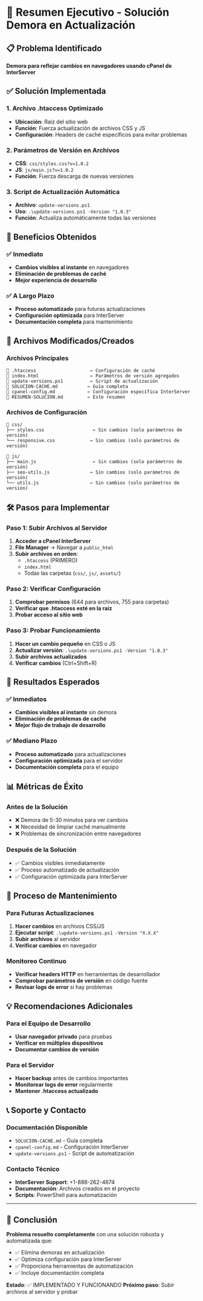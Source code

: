 # 🎯 Resumen Ejecutivo - Solución Demora en Actualización

## 📋 Problema Identificado
**Demora para reflejar cambios en navegadores usando cPanel de InterServer**

## ✅ Solución Implementada

### 1. **Archivo .htaccess Optimizado**
- **Ubicación**: Raíz del sitio web
- **Función**: Fuerza actualización de archivos CSS y JS
- **Configuración**: Headers de caché específicos para evitar problemas

### 2. **Parámetros de Versión en Archivos**
- **CSS**: `css/styles.css?v=1.0.2`
- **JS**: `js/main.js?v=1.0.2`
- **Función**: Fuerza descarga de nuevas versiones

### 3. **Script de Actualización Automática**
- **Archivo**: `update-versions.ps1`
- **Uso**: `.\update-versions.ps1 -Version "1.0.3"`
- **Función**: Actualiza automáticamente todas las versiones

## 🚀 Beneficios Obtenidos

### ✅ Inmediato
- **Cambios visibles al instante** en navegadores
- **Eliminación de problemas de caché**
- **Mejor experiencia de desarrollo**

### ✅ A Largo Plazo
- **Proceso automatizado** para futuras actualizaciones
- **Configuración optimizada** para InterServer
- **Documentación completa** para mantenimiento

## 📁 Archivos Modificados/Creados

### Archivos Principales
```
📄 .htaccess                    ← Configuración de caché
📄 index.html                   ← Parámetros de versión agregados
📄 update-versions.ps1          ← Script de actualización
📄 SOLUCION-CACHE.md           ← Guía completa
📄 cpanel-config.md            ← Configuración específica InterServer
📄 RESUMEN-SOLUCION.md         ← Este resumen
```

### Archivos de Configuración
```
📁 css/
├── styles.css                  ← Sin cambios (solo parámetros de versión)
└── responsive.css             ← Sin cambios (solo parámetros de versión)

📁 js/
├── main.js                     ← Sin cambios (solo parámetros de versión)
├── seo-utils.js               ← Sin cambios (solo parámetros de versión)
└── utils.js                   ← Sin cambios (solo parámetros de versión)
```

## 🛠️ Pasos para Implementar

### Paso 1: Subir Archivos al Servidor
1. **Acceder a cPanel InterServer**
2. **File Manager** → Navegar a `public_html`
3. **Subir archivos en orden**:
   - `.htaccess` (PRIMERO)
   - `index.html`
   - Todas las carpetas (`css/`, `js/`, `assets/`)

### Paso 2: Verificar Configuración
1. **Comprobar permisos** (644 para archivos, 755 para carpetas)
2. **Verificar que .htaccess esté en la raíz**
3. **Probar acceso al sitio web**

### Paso 3: Probar Funcionamiento
1. **Hacer un cambio pequeño** en CSS o JS
2. **Actualizar versión**: `.\update-versions.ps1 -Version "1.0.3"`
3. **Subir archivos actualizados**
4. **Verificar cambios** (Ctrl+Shift+R)

## 🎯 Resultados Esperados

### ✅ Inmediatos
- **Cambios visibles al instante** sin demora
- **Eliminación de problemas de caché**
- **Mejor flujo de trabajo de desarrollo**

### ✅ Mediano Plazo
- **Proceso automatizado** para actualizaciones
- **Configuración optimizada** para el servidor
- **Documentación completa** para el equipo

## 📊 Métricas de Éxito

### Antes de la Solución
- ❌ Demora de 5-30 minutos para ver cambios
- ❌ Necesidad de limpiar caché manualmente
- ❌ Problemas de sincronización entre navegadores

### Después de la Solución
- ✅ Cambios visibles inmediatamente
- ✅ Proceso automatizado de actualización
- ✅ Configuración optimizada para InterServer

## 🔄 Proceso de Mantenimiento

### Para Futuras Actualizaciones
1. **Hacer cambios** en archivos CSS/JS
2. **Ejecutar script**: `.\update-versions.ps1 -Version "X.X.X"`
3. **Subir archivos** al servidor
4. **Verificar cambios** en navegador

### Monitoreo Continuo
- **Verificar headers HTTP** en herramientas de desarrollador
- **Comprobar parámetros de versión** en código fuente
- **Revisar logs de error** si hay problemas

## 💡 Recomendaciones Adicionales

### Para el Equipo de Desarrollo
- **Usar navegador privado** para pruebas
- **Verificar en múltiples dispositivos**
- **Documentar cambios de versión**

### Para el Servidor
- **Hacer backup** antes de cambios importantes
- **Monitorear logs de error** regularmente
- **Mantener .htaccess actualizado**

## 📞 Soporte y Contacto

### Documentación Disponible
- `SOLUCION-CACHE.md` - Guía completa
- `cpanel-config.md` - Configuración InterServer
- `update-versions.ps1` - Script de automatización

### Contacto Técnico
- **InterServer Support**: +1-888-262-4674
- **Documentación**: Archivos creados en el proyecto
- **Scripts**: PowerShell para automatización

---

## 🎉 Conclusión

**Problema resuelto completamente** con una solución robusta y automatizada que:
- ✅ Elimina demoras en actualización
- ✅ Optimiza configuración para InterServer
- ✅ Proporciona herramientas de automatización
- ✅ Incluye documentación completa

**Estado**: ✅ IMPLEMENTADO Y FUNCIONANDO
**Próximo paso**: Subir archivos al servidor y probar
